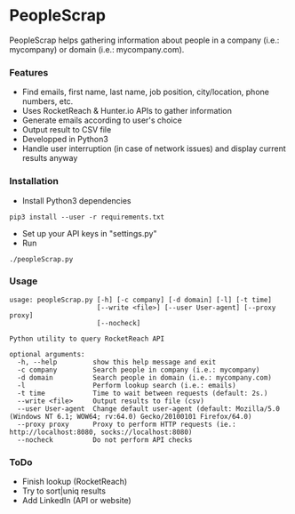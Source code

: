 # PeopleScrap

PeopleScrap helps gathering information about people in a company (i.e.: mycompany) or domain (i.e.: mycompany.com).

### Features
- Find emails, first name, last name, job position, city/location, phone numbers, etc.
- Uses RocketReach & Hunter.io APIs to gather information
- Generate emails according to user's choice
- Output result to CSV file
- Developped in Python3
- Handle user interruption (in case of network issues) and display current results anyway

### Installation
* Install Python3 dependencies
```
pip3 install --user -r requirements.txt
```
* Set up your API keys in "settings.py"
* Run
```
./peopleScrap.py
```

### Usage
```
usage: peopleScrap.py [-h] [-c company] [-d domain] [-l] [-t time]
                      [--write <file>] [--user User-agent] [--proxy proxy]
                      [--nocheck]

Python utility to query RocketReach API

optional arguments:
  -h, --help         show this help message and exit
  -c company         Search people in company (i.e.: mycompany)
  -d domain          Search people in domain (i.e.: mycompany.com)
  -l                 Perform lookup search (i.e.: emails)
  -t time            Time to wait between requests (default: 2s.)
  --write <file>     Output results to file (csv)
  --user User-agent  Change default user-agent (default: Mozilla/5.0 (Windows NT 6.1; WOW64; rv:64.0) Gecko/20100101 Firefox/64.0)
  --proxy proxy      Proxy to perform HTTP requests (ie.: http://localhost:8080, socks://localhost:8080)
  --nocheck          Do not perform API checks
```

### ToDo
- Finish lookup (RocketReach)
- Try to sort|uniq results
- Add LinkedIn (API or website)

